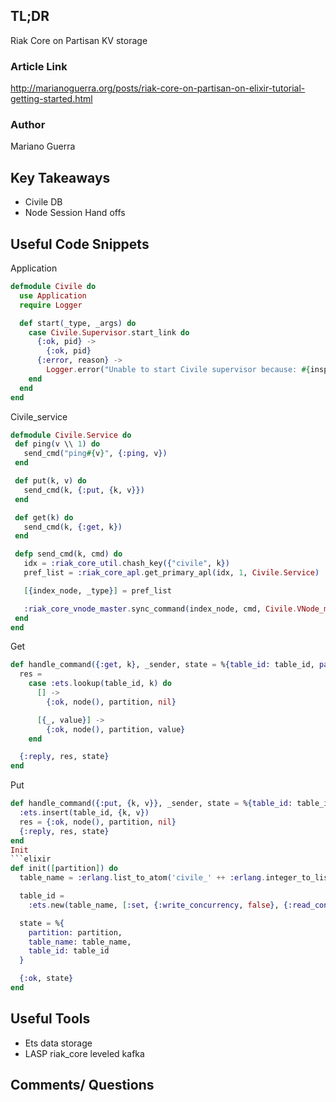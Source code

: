 ## TL;DR
Riak Core on Partisan KV storage 
### Article Link
http://marianoguerra.org/posts/riak-core-on-partisan-on-elixir-tutorial-getting-started.html
### Author
Mariano Guerra
## Key Takeaways
* Civile DB 
* Node Session Hand offs

## Useful Code Snippets
Application
```elixir
defmodule Civile do
  use Application
  require Logger

  def start(_type, _args) do
    case Civile.Supervisor.start_link do
      {:ok, pid} ->
        {:ok, pid}
      {:error, reason} ->
        Logger.error("Unable to start Civile supervisor because: #{inspect reason}")
    end
  end
end

```
Civile_service
 ```elixir
 defmodule Civile.Service do
  def ping(v \\ 1) do
    send_cmd("ping#{v}", {:ping, v})
  end

  def put(k, v) do
    send_cmd(k, {:put, {k, v}})
  end

  def get(k) do
    send_cmd(k, {:get, k})
  end

  defp send_cmd(k, cmd) do
    idx = :riak_core_util.chash_key({"civile", k})
    pref_list = :riak_core_apl.get_primary_apl(idx, 1, Civile.Service)

    [{index_node, _type}] = pref_list

    :riak_core_vnode_master.sync_command(index_node, cmd, Civile.VNode_master)
  end
end
```
Get
```elixir
def handle_command({:get, k}, _sender, state = %{table_id: table_id, partition: partition}) do
  res =
    case :ets.lookup(table_id, k) do
      [] ->
        {:ok, node(), partition, nil}

      [{_, value}] ->
        {:ok, node(), partition, value}
    end

  {:reply, res, state}
end
```
Put
```elixir
def handle_command({:put, {k, v}}, _sender, state = %{table_id: table_id, partition: partition}) do
  :ets.insert(table_id, {k, v})
  res = {:ok, node(), partition, nil}
  {:reply, res, state}
end
Init
```elixir
def init([partition]) do
  table_name = :erlang.list_to_atom('civile_' ++ :erlang.integer_to_list(partition))

  table_id =
    :ets.new(table_name, [:set, {:write_concurrency, false}, {:read_concurrency, false}])

  state = %{
    partition: partition,
    table_name: table_name,
    table_id: table_id
  }

  {:ok, state}
end
```


## Useful Tools
* Ets data storage
* LASP riak_core leveled kafka 

## Comments/ Questions


